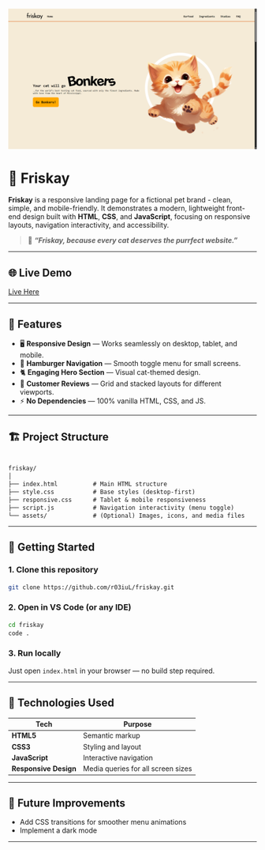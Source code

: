 ![Screenshot](/Assets/Screenshot.png)
# 🐾 Friskay

**Friskay** is a responsive landing page for a fictional pet brand - clean, simple, and mobile-friendly. It demonstrates a modern, lightweight front-end design built with **HTML**, **CSS**, and **JavaScript**, focusing on responsive layouts, navigation interactivity, and accessibility.

> 🐾 _**“Friskay, because every cat deserves the purrfect website.”**_

---

## 🌐 Live Demo

[Live Here](https://friskay1.netlify.app/)

---

## 🧩 Features

- 🖥️ **Responsive Design** — Works seamlessly on desktop, tablet, and mobile.
- 📱 **Hamburger Navigation** — Smooth toggle menu for small screens.
- 🐈 **Engaging Hero Section** — Visual cat-themed design.
- 💬 **Customer Reviews** — Grid and stacked layouts for different viewports.
- ⚡ **No Dependencies** — 100% vanilla HTML, CSS, and JS.

---

## 🏗️ Project Structure

```

friskay/
│
├── index.html          # Main HTML structure
├── style.css           # Base styles (desktop-first)
├── responsive.css      # Tablet & mobile responsiveness
├── script.js           # Navigation interactivity (menu toggle)
└── assets/             # (Optional) Images, icons, and media files

```

---

## 🚀 Getting Started

### 1. Clone this repository

```bash
git clone https://github.com/r03iuL/friskay.git
```

### 2. Open in VS Code (or any IDE)

```bash
cd friskay
code .
```

### 3. Run locally

Just open `index.html` in your browser — no build step required.

---

## 🧰 Technologies Used

| Tech                  | Purpose                            |
| --------------------- | ---------------------------------- |
| **HTML5**             | Semantic markup                    |
| **CSS3**              | Styling and layout                 |
| **JavaScript**        | Interactive navigation             |
| **Responsive Design** | Media queries for all screen sizes |

---

## 🧼 Future Improvements

- Add CSS transitions for smoother menu animations
- Implement a dark mode

---
